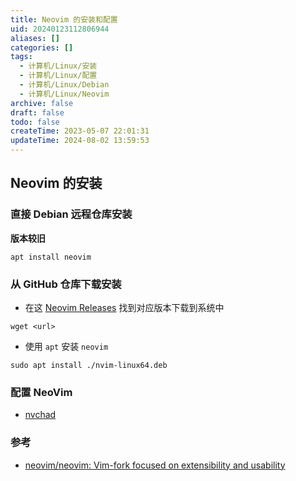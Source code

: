 ```yaml
---
title: Neovim 的安装和配置
uid: 20240123112806944
aliases: []
categories: []
tags:
  - 计算机/Linux/安装
  - 计算机/Linux/配置
  - 计算机/Linux/Debian
  - 计算机/Linux/Neovim
archive: false
draft: false
todo: false
createTime: 2023-05-07 22:01:31
updateTime: 2024-08-02 13:59:53
---
```


## Neovim 的安装

### 直接 Debian 远程仓库安装

**版本较旧**

```
apt install neovim
```

### 从 GitHub 仓库下载安装

- 在这 [Neovim Releases](https://github.com/neovim/neovim/releases) 找到对应版本下载到系统中

```shell
wget <url>
```

- 使用 `apt` 安装 `neovim`

```shell
sudo apt install ./nvim-linux64.deb
```

### 配置 NeoVim

- [nvchad](https://nvchad.com/docs/quickstart/install)

### 参考

- [neovim/neovim: Vim-fork focused on extensibility and usability](https://github.com/neovim/neovim)
